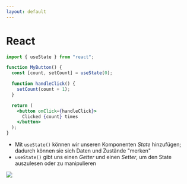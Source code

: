 ```yaml
---
layout: default
---
```


# React <SubHeading text="State"/>

<div class="grid grid-cols-12 gap-6">
<div class="col-span-6">

<!-- prettier-ignore-start -->


```jsx
import { useState } from "react";

function MyButton() {
  const [count, setCount] = useState(0);

  function handleClick() {
    setCount(count + 1);
  }

  return (
    <button onClick={handleClick}>
      Clicked {count} times
    </button>
  );
}
```

<!-- prettier-ignore-end -->

</div>

<div class="col-span-6">

- Mit `useState()` können wir unseren Komponenten _State_ hinzufügen; dadurch können sie sich Daten und Zustände "merken"
- `useState()` gibt uns einen _Getter_ und einen _Setter_, um den State auszulesen oder zu manipulieren

![](/images/react-counters.gif)

</div>

</div>

<PageNumber/>
